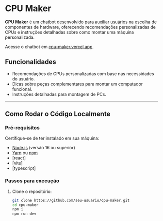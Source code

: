 # CPU Maker

**CPU Maker** é um chatbot desenvolvido para auxiliar usuários na escolha de componentes de hardware, oferecendo recomendações personalizadas de CPUs e instruções detalhadas sobre como montar uma máquina personalizada.

Acesse o chatbot em [cpu-maker.vercel.app](https://cpu-maker.vercel.app/).

## Funcionalidades

- Recomendações de CPUs personalizadas com base nas necessidades do usuário.
- Dicas sobre peças complementares para montar um computador funcional.
- Instruções detalhadas para montagem de PCs.

---

## Como Rodar o Código Localmente

### Pré-requisitos

Certifique-se de ter instalado em sua máquina:

- [Node.js](https://nodejs.org/) (versão 16 ou superior)
- [Yarn](https://yarnpkg.com/) ou [npm](https://www.npmjs.com/)
- [react]
- [vite]
- [typescript]

### Passos para execução

1. Clone o repositório:

   ```bash
   git clone https://github.com/seu-usuario/cpu-maker.git
   cd cpu-maker
   npm i
   npm run dev
   


